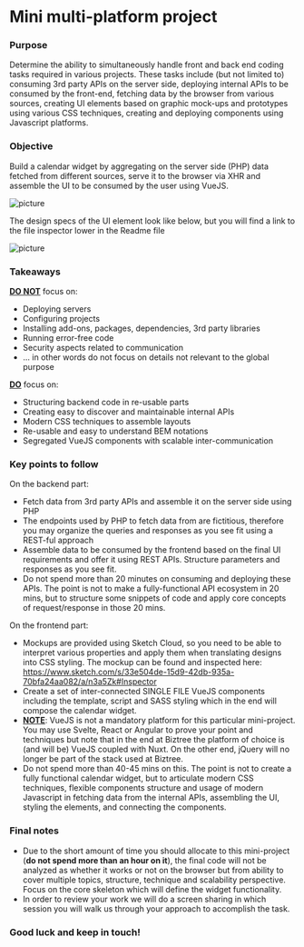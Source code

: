 # Mini multi-platform project

### Purpose
Determine the ability to simultaneously handle front and back end coding tasks required in various projects. These tasks include (but not limited to) consuming 3rd party APIs on the server side, deploying internal APIs to be consumed by the front-end, fetching data by the browser from various sources, creating UI elements based on graphic mock-ups and prototypes using various CSS techniques, creating and deploying components using Javascript platforms.

### Objective
Build a calendar widget by aggregating on the server side (PHP) data fetched from different sources, serve it to the browser via XHR and assemble the UI to be consumed by the user using VueJS.

![picture](flowchart.png)

The design specs of the UI element look like below, but you will find a link to the file inspector lower in the Readme file

![picture](widget-for-preview-only.png)

### Takeaways 

<ins>**DO NOT**</ins> focus on:
- Deploying servers
- Configuring projects
- Installing add-ons, packages, dependencies, 3rd party libraries
- Running error-free code
- Security aspects related to communication
- ... in other words do not focus on details not relevant to the global purpose

<ins>**DO**</ins> focus on:
- Structuring backend code in re-usable parts
- Creating easy to discover and maintainable internal APIs
- Modern CSS techniques to assemble layouts
- Re-usable and easy to understand BEM notations
- Segregated VueJS components with scalable inter-communication


### Key points to follow
On the backend part:
- Fetch data from 3rd party APIs and assemble it on the server side using PHP
- The endpoints used by PHP to fetch data from are fictitious, therefore you may organize the queries and responses as you see fit using a REST-ful approach
- Assemble data to be consumed by the frontend based on the final UI requirements and offer it using REST APIs. Structure parameters and responses as you see fit.
- Do not spend more than 20 minutes on consuming and deploying these APIs. The point is not to make a fully-functional API ecosystem in 20 mins, but to structure some snippets of code and apply core concepts of request/response in those 20 mins.

On the frontend part:
- Mockups are provided using Sketch Cloud, so you need to be able to interpret various properties and apply them when translating designs into CSS styling. The mockup can be found and inspected here: https://www.sketch.com/s/33e504de-15d9-42db-935a-70bfa24aa082/a/n3a5Zk#Inspector
- Create a set of inter-connected SINGLE FILE VueJS components including the template, script and SASS styling which in the end will compose the calendar widget.
- <ins>**NOTE**</ins>: VueJS is not a mandatory platform for this particular mini-project. You may use Svelte, React or Angular to prove your point and techniques but note that in the end at Biztree the platform of choice is (and will be) VueJS coupled with Nuxt. On the other end, jQuery will no longer be part of the stack used at Biztree.
- Do not spend more than 40-45 mins on this. The point is not to create a fully functional calendar widget, but to articulate modern CSS techniques, flexible components structure and usage of modern Javascript in fetching data from the internal APIs, assembling the UI, styling the elements, and connecting the components.

### Final notes
- Due to the short amount of time you should allocate to this mini-project (**do not spend more than an hour on it**), the final code will not be analyzed as whether it works or not on the browser but from ability to cover multiple topics, structure, technique and scalability perspective. Focus on the core skeleton which will define the widget functionality.
- In order to review your work we will do a screen sharing in which session you will walk us through your approach to accomplish the task.

### Good luck and keep in touch!

